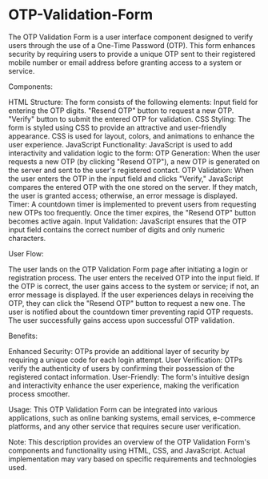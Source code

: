 # OTP-Validation-Form
The OTP Validation Form is a user interface component designed to verify users through the use of a One-Time Password (OTP). This form enhances security by requiring users to provide a unique OTP sent to their registered mobile number or email address before granting access to a system or service.


Components:

HTML Structure: The form consists of the following elements:
Input field for entering the OTP digits.
"Resend OTP" button to request a new OTP.
"Verify" button to submit the entered OTP for validation.
CSS Styling: The form is styled using CSS to provide an attractive and user-friendly appearance. CSS is used for layout, colors, and animations to enhance the user experience.
JavaScript Functionality: JavaScript is used to add interactivity and validation logic to the form:
OTP Generation: When the user requests a new OTP (by clicking "Resend OTP"), a new OTP is generated on the server and sent to the user's registered contact.
OTP Validation: When the user enters the OTP in the input field and clicks "Verify," JavaScript compares the entered OTP with the one stored on the server. If they match, the user is granted access; otherwise, an error message is displayed.
Timer: A countdown timer is implemented to prevent users from requesting new OTPs too frequently. Once the timer expires, the "Resend OTP" button becomes active again.
Input Validation: JavaScript ensures that the OTP input field contains the correct number of digits and only numeric characters.



User Flow:

The user lands on the OTP Validation Form page after initiating a login or registration process.
The user enters the received OTP into the input field.
If the OTP is correct, the user gains access to the system or service; if not, an error message is displayed.
If the user experiences delays in receiving the OTP, they can click the "Resend OTP" button to request a new one.
The user is notified about the countdown timer preventing rapid OTP requests.
The user successfully gains access upon successful OTP validation.


Benefits:

Enhanced Security: OTPs provide an additional layer of security by requiring a unique code for each login attempt.
User Verification: OTPs verify the authenticity of users by confirming their possession of the registered contact information.
User-Friendly: The form's intuitive design and interactivity enhance the user experience, making the verification process smoother.


Usage:
This OTP Validation Form can be integrated into various applications, such as online banking systems, email services, e-commerce platforms, and any other service that requires secure user verification.

Note:
This description provides an overview of the OTP Validation Form's components and functionality using HTML, CSS, and JavaScript. Actual implementation may vary based on specific requirements and technologies used.
